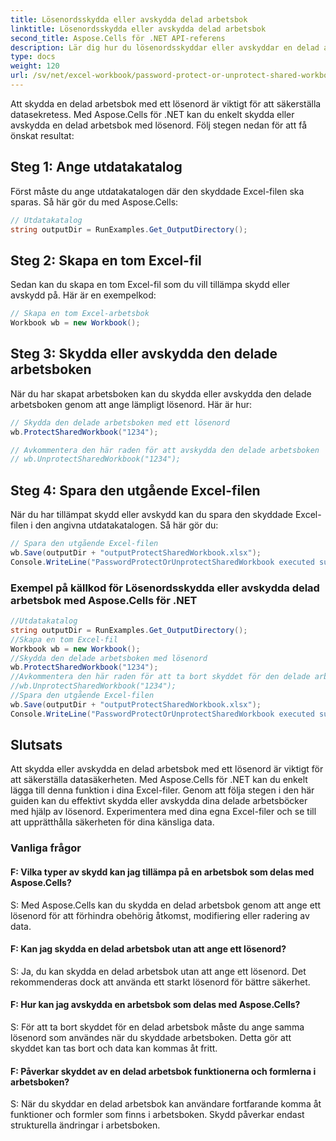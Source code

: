 ```yaml
---
title: Lösenordsskydda eller avskydda delad arbetsbok
linktitle: Lösenordsskydda eller avskydda delad arbetsbok
second_title: Aspose.Cells för .NET API-referens
description: Lär dig hur du lösenordsskyddar eller avskyddar en delad arbetsbok med Aspose.Cells för .NET.
type: docs
weight: 120
url: /sv/net/excel-workbook/password-protect-or-unprotect-shared-workbook/
---
```

Att skydda en delad arbetsbok med ett lösenord är viktigt för att säkerställa datasekretess. Med Aspose.Cells för .NET kan du enkelt skydda eller avskydda en delad arbetsbok med lösenord. Följ stegen nedan för att få önskat resultat:

## Steg 1: Ange utdatakatalog

Först måste du ange utdatakatalogen där den skyddade Excel-filen ska sparas. Så här gör du med Aspose.Cells:

```csharp
// Utdatakatalog
string outputDir = RunExamples.Get_OutputDirectory();
```

## Steg 2: Skapa en tom Excel-fil

Sedan kan du skapa en tom Excel-fil som du vill tillämpa skydd eller avskydd på. Här är en exempelkod:

```csharp
// Skapa en tom Excel-arbetsbok
Workbook wb = new Workbook();
```

## Steg 3: Skydda eller avskydda den delade arbetsboken

När du har skapat arbetsboken kan du skydda eller avskydda den delade arbetsboken genom att ange lämpligt lösenord. Här är hur:

```csharp
// Skydda den delade arbetsboken med ett lösenord
wb.ProtectSharedWorkbook("1234");

// Avkommentera den här raden för att avskydda den delade arbetsboken
// wb.UnprotectSharedWorkbook("1234");
```

## Steg 4: Spara den utgående Excel-filen

När du har tillämpat skydd eller avskydd kan du spara den skyddade Excel-filen i den angivna utdatakatalogen. Så här gör du:

```csharp
// Spara den utgående Excel-filen
wb.Save(outputDir + "outputProtectSharedWorkbook.xlsx");
Console.WriteLine("PasswordProtectOrUnprotectSharedWorkbook executed successfully.\r\n");
```

### Exempel på källkod för Lösenordsskydda eller avskydda delad arbetsbok med Aspose.Cells för .NET 
```csharp
//Utdatakatalog
string outputDir = RunExamples.Get_OutputDirectory();
//Skapa en tom Excel-fil
Workbook wb = new Workbook();
//Skydda den delade arbetsboken med lösenord
wb.ProtectSharedWorkbook("1234");
//Avkommentera den här raden för att ta bort skyddet för den delade arbetsboken
//wb.UnprotectSharedWorkbook("1234");
//Spara den utgående Excel-filen
wb.Save(outputDir + "outputProtectSharedWorkbook.xlsx");
Console.WriteLine("PasswordProtectOrUnprotectSharedWorkbook executed successfully.\r\n");
```

## Slutsats

Att skydda eller avskydda en delad arbetsbok med ett lösenord är viktigt för att säkerställa datasäkerheten. Med Aspose.Cells för .NET kan du enkelt lägga till denna funktion i dina Excel-filer. Genom att följa stegen i den här guiden kan du effektivt skydda eller avskydda dina delade arbetsböcker med hjälp av lösenord. Experimentera med dina egna Excel-filer och se till att upprätthålla säkerheten för dina känsliga data.

### Vanliga frågor

#### F: Vilka typer av skydd kan jag tillämpa på en arbetsbok som delas med Aspose.Cells?
    
S: Med Aspose.Cells kan du skydda en delad arbetsbok genom att ange ett lösenord för att förhindra obehörig åtkomst, modifiering eller radering av data.

#### F: Kan jag skydda en delad arbetsbok utan att ange ett lösenord?
    
S: Ja, du kan skydda en delad arbetsbok utan att ange ett lösenord. Det rekommenderas dock att använda ett starkt lösenord för bättre säkerhet.

#### F: Hur kan jag avskydda en arbetsbok som delas med Aspose.Cells?
    
S: För att ta bort skyddet för en delad arbetsbok måste du ange samma lösenord som användes när du skyddade arbetsboken. Detta gör att skyddet kan tas bort och data kan kommas åt fritt.

#### F: Påverkar skyddet av en delad arbetsbok funktionerna och formlerna i arbetsboken?
    
S: När du skyddar en delad arbetsbok kan användare fortfarande komma åt funktioner och formler som finns i arbetsboken. Skydd påverkar endast strukturella ändringar i arbetsboken.